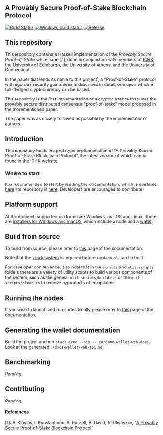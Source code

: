 A Provably Secure Proof-of-Stake Blockchain Protocol
----------------------------------------------------

[![Build Status](https://travis-ci.org/input-output-hk/cardano-sl.svg)](https://travis-ci.org/input-output-hk/cardano-sl)
[![Windows build status](https://ci.appveyor.com/api/projects/status/github/input-output-hk/cardano-sl?branch=master&svg=true)](https://ci.appveyor.com/project/jagajaga/pos-haskell-prototype)
[![Release](https://img.shields.io/github/release/input-output-hk/cardano-sl.svg)](https://github.com/input-output-hk/cardano-sl/releases)

This repository
---------------

This repository contains a Haskell implementation of the _Provably Secure
Proof-of-Stake_ white paper[1], done in conjunction with members of
[IOHK](https://iohk.io), the University of Edinburgh, the University of
Athens, and the University of Connecticut.

In the paper that lends its name to this project¹, a "Proof-of-Stake" protocol
with rigorous security guarantees is described in detail, one upon which a
full-fledged cryptocurrency can be based.

This repository is the first implementation of a cryptocurrency that uses the
provably secure distributed consensus "proof-of-stake" model proposed in the
aforementioned paper.

The paper was as closely followed as possible by the implementation's authors.

Introduction
------------

This repository hosts the prototype implementation of "A Provably Secure
Proof-of-Stake Blockchain Protocol", the latest version of which can be found
in the [IOHK website](https://iohk.io/research/papers/a-provably-secure-proof-of-stake-blockchain-protocol/).

### Where to start

It is recommended to start by reading the documentation, which is available [here](https://cardano-docs.iohk.io/introduction/).
Its repository is [here](https://github.com/input-output-hk/cardano-docs.iohk.io). 
Developers are encouraged to contribute.

Platform support
----------------

At the moment, supported platforms are Windows, macOS and Linux. There are [installers
for Windows and macOS](https://daedaluswallet.io/#download), which include a node and
a [wallet](https://github.com/input-output-hk/daedalus).

Build from source
-----------------

To build from source, please refer to [this](https://cardano-docs.iohk.io/for-contributors/building-from-source/#cardano-sl-and-daedalus-bridge)
 page of the documentation.

Note that the [`stack` system](https://docs.haskellstack.org/en/stable/README/) is
required before `cardano-sl` can be built.

For developer convenience, also note that in the `scripts` and `util-scripts` folders
there are a variety of utility scripts to build various components of the system,
such as the general `util-scripts/build.sh`, or the `util-scripts/clean.sh` to remove
byproducts of compilation.

Running the nodes
-----------------

If you wish to launch and run nodes locally please refer to [this](https://cardano-docs.iohk.io/for-contributors/building-from-source/#cardano-node)
page of the documentation.

Generating the wallet documentation
-----------------------------------

Build the project and run `stack exec --nix -- cardano-wallet-web-docs`. Look at the generated `./docs/wallet-web-api.md`.

Benchmarking
------------

_Pending_

Contributing
------------

_Pending_

#### References

[1]: A. Kiayias, I. Konstantinou, A. Russell, B. David, R. Oliynykov, "[A Provably Secure Proof-of-Stake Blockchain Protocol](https://eprint.iacr.org/2016/889.pdf)"

